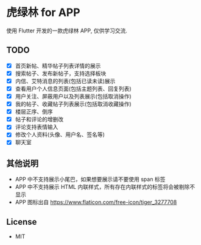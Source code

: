 # 虎绿林 for APP

使用 Flutter 开发的一款虎绿林 APP, 仅供学习交流.

## TODO

* [x] 首页新帖、精华帖子列表详情的展示
* [x] 搜索帖子、发布新帖子，支持选择板块
* [x] 内信、艾特消息的列表(包括已读未读)展示
* [x] 查看用户个人信息页面(包括主题列表、回复列表)
* [x] 用户关注、屏蔽用户以及列表展示(包括取消操作)
* [x] 我的帖子、收藏帖子列表展示(包括取消收藏操作)
* [x] 楼层正序、倒序
* [x] 帖子和评论的增删改
* [x] 评论支持表情输入
* [x] 修改个人资料(头像、用户名、签名等)
* [x] 聊天室

## 其他说明

- APP 中不支持展示小尾巴，如果想要展示请不要使用 span 标签
- APP 中不支持展示 HTML 内联样式，所有存在内联样式的标签将会被剔除不显示
- APP 图标出自 https://www.flaticon.com/free-icon/tiger_3277708

## License

- MIT

